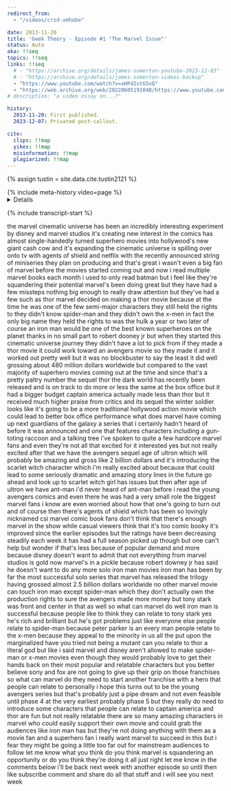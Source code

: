```yaml
---
redirect_from:
  - "/videos/crzd-xmhobe"

date: 2013-11-20
title: 'Geek Theory - Episode #1 "The Marvel Issue"'
status: Auto
aka: !!seq
topics: !!seq
links: !!seq
  # - "https://archive.org/details/james-somerton-youtube-2023-12-03"
  # - "https://archive.org/details/james-somerton-videos-backup"
  - "https://www.youtube.com/watch?v=xHPd2xtG5xQ"
  - "https://web.archive.org/web/20220605191048/https://www.youtube.com/watch?v=crZd-xmhobE"
# description: "a video essay on...?"

history:
  2013-11-20: First published.
  2023-12-07: Privated post-callout.

cite:
  clips: !!map
  yikes: !!map
  misinformation: !!map
  plagiarized: !!map
---
```

{% assign tustin = site.data.cite.tustin2121 %}

<compare>
{% include meta-history video=page %}
<credits class="desc">
<details {% include description-version for="2013-11-20" %}>

I think Marvel has a problem on its hands, and in this video I fill you in on why I think so, and what they need to do to fix it.

</details>
</credits>
</compare>

{% include transcript-start %}

the marvel cinematic universe has been an incredibly interesting experiment by
disney and marvel studios it's creating new interest in the comics has almost
single-handedly turned superhero movies into hollywood's new giant cash cow and
it's expanding the cinematic universe is spilling over onto tv with agents of
shield and netflix with the recently announced string of miniseries they plan on
producing and that's great i wasn't even a big fan of marvel before the movies
started coming out and now i read multiple marvel books each month i used to
only read batman but i feel like they're squandering their potential marvel's
been doing great but they have had a few missteps nothing big enough to really
draw attention but they've had a few such as thor marvel decided on making a
thor movie because at the time he was one of the few semi-major characters they
still held the rights to they didn't know spider-man and they didn't own the
x-men in fact the only big name they held the rights to was the hulk a year or
two later of course an iron man would be one of the best known superheroes on
the planet thanks in no small part to robert dooney jr but when they started
this cinematic universe journey they didn't have a lot to pick from if they made
a thor movie it could work toward an avengers movie so they made it and it
worked out pretty well but it was no blockbuster to say the least it did well
grossing about 480 million dollars worldwide but compared to the vast majority
of superhero movies coming out at the time and since that's a pretty paltry
number the sequel thor the dark world has recently been released and is on track
to do more or less the same at the box office but it had a bigger budget captain
america actually made less than thor but it received much higher praise from
critics and its sequel the winter soldier looks like it's going to be a more
traditional hollywood action movie which could lead to better box office
performance what does marvel have coming up next guardians of the galaxy a
series that i certainly hadn't heard of before it was announced and one that
features characters including a gun-toting raccoon and a talking tree i've
spoken to quite a few hardcore marvel fans and even they're not all that excited
for it interested yes but not really excited after that we have the avengers
sequel age of ultron which will probably be amazing and gross like 2 billion
dollars and it's introducing the scarlet witch character which i'm really
excited about because that could lead to some seriously dramatic and amazing
story lines in the future go ahead and look up to scarlet witch girl has issues
but then after age of ultron we have ant-man i'd never heard of ant-man before i
read the young avengers comics and even there he was had a very small role the
biggest marvel fans i know are even worried about how that one's going to turn
out and of course then there's agents of shield which has been so lovingly
nicknamed csi marvel comic book fans don't think that there's enough marvel in
the show while casual viewers think that it's too comic booky it's improved
since the earlier episodes but the ratings have been decreasing steadily each
week it has had a full season picked up though but one can't help but wonder if
that's less because of popular demand and more because disney doesn't want to
admit that not everything from marvel studios is gold now marvel's in a pickle
because robert downey jr has said he doesn't want to do any more solo iron man
movies iron man has been by far the most successful solo series that marvel has
released the trilogy having grossed almost 2.5 billion dollars worldwide no
other marvel movie can touch iron man except spider-man which they don't
actually own the production rights to sure the avengers made more money but tony
stark was front and center in that as well so what can marvel do well iron man
is successful because people like to think they can relate to tony stark yes
he's rich and brilliant but he's got problems just like everyone else people
relate to spider-man because peter parker is an every man people relate to the
x-men because they appeal to the minority in us all the put upon the
marginalized have you tried not being a mutant can you relate to thor a literal
god but like i said marvel and disney aren't allowed to make spider-man or x-men
movies even though they would probably love to get their hands back on their
most popular and relatable characters but you better believe sony and fox are
not going to give up their grip on those franchises so what can marvel do they
need to start another franchise with a hero that people can relate to personally
i hope this turns out to be the young avengers series but that's probably just a
pipe dream and not even feasible until phase 4 at the very earliest probably
phase 5 but they really do need to introduce some characters that people can
relate to captain america and thor are fun but not really relatable there are so
many amazing characters in marvel who could easily support their own movie and
could grab the audiences like iron man has but they're not doing anything with
them as a movie fan and a superhero fan i really want marvel to succeed in this
but i fear they might be going a little too far out for mainstream audiences to
follow let me know what you think do you think marvel is squandering an
opportunity or do you think they're doing it all just right let me know in the
comments below i'll be back next week with another episode so until then like
subscribe comment and share do all that stuff and i will see you next week